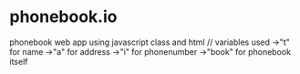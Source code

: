 # phonebook.io
phonebook web app using javascript class and html
 // variables used 
 ->"t" for name
 ->"a" for address
 ->"i" for phonenumber
 ->"book" for phonebook itself
